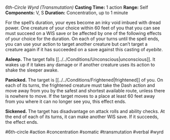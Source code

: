 *6th-Circle Wyrd (Transmutation)*
**Casting Time:** 1 action
**Range:** Self
**Components:** V, S
**Duration:** Concentration, up to 1 minute

For the spell’s duration, your eyes become an inky void imbued with dread power. One creature of your choice within 60 feet of you that you can see must succeed on a WIS save or be affected by one of the following effects of your choice for the duration. On each of your turns until the spell ends, you can use your action to target another creature but can’t target a creature again if it has succeeded on a save against this casting of *eyebite*.

**Asleep.** The target falls [[../../Conditions/Unconscious|unconscious]]. It wakes up if it takes any damage or if another creature uses its action to shake the sleeper awake.

**Panicked.** The target is [[../../Conditions/Frightened|frightened]] of you. On each of its turns, the frightened creature must take the Dash action and move away from you by the safest and shortest available route, unless there is nowhere to move. If the target moves to a place at least 60 feet away from you where it can no longer see you, this effect ends.

**Sickened.** The target has disadvantage on attack rolls and ability checks. At the end of each of its turns, it can make another WIS save. If it succeeds, the effect ends.

#6th-circle #action #concentration #somatic #transmutation #verbal #wyrd
